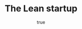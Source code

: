 ---
title: "The Lean startup"
bookCover: "/assets/book-covers/the-lean-startup.jpg"
slug: "the-lean-startup"
bookAuthor: "Eric Ries"
rating: 10
done: false
amazonLink: ""
author:
  name: Rico Trebeljahr
  picture: "/assets/blog/profile.jpeg"
---